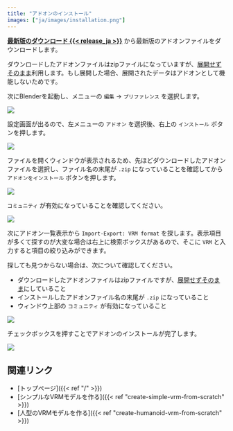 ```yaml
---
title: "アドオンのインストール"
images: ["ja/images/installation.png"]
---
```


**[最新版のダウンロード {{< release_ja >}}](https://github.com/saturday06/VRM-Addon-for-Blender/raw/release-archive/VRM_Addon_for_Blender-release.zip)** から最新版のアドオンファイルをダウンロードします。

ダウンロードしたアドオンファイルはzipファイルになっていますが、<u>展開せずそのまま</u>利用します。もし展開した場合、展開されたデータはアドオンとして機能しないためです。

次にBlenderを起動し、メニューの `編集` → `プリファレンス` を選択します。

![](../images/installation1.png)

設定画面が出るので、左メニューの `アドオン` を選択後、右上の `インストール` ボタンを押します。

![](../images/installation2.png)

ファイルを開くウィンドウが表示されるため、先ほどダウンロードしたアドオンファイルを選択し、ファイル名の末尾が `.zip` になっていることを確認してから `アドオンをインストール` ボタンを押します。

![](../images/installation3.png)

`コミュニティ` が有効になっていることを確認してください。

![](../images/installation4.png?1)

次にアドオン一覧表示から `Import-Export: VRM format` を探します。表示項目が多くて探すのが大変な場合は右上に検索ボックスがあるので、そこに `VRM` と入力すると項目の絞り込みができます。

探しても見つからない場合は、次について確認してください。

- ダウンロードしたアドオンファイルはzipファイルですが、<u>展開せずそのまま</u>にしていること
- インストールしたアドオンファイル名の末尾が `.zip` になっていること
- ウィンドウ上部の `コミュニティ` が有効になっていること

![](../images/installation5.png?1)

チェックボックスを押すことでアドオンのインストールが完了します。

![](../images/installation6.png)

## 関連リンク

- [トップページ]({{< ref "/" >}})
- [シンプルなVRMモデルを作る]({{< ref "create-simple-vrm-from-scratch" >}})
- [人型のVRMモデルを作る]({{< ref "create-humanoid-vrm-from-scratch" >}})
